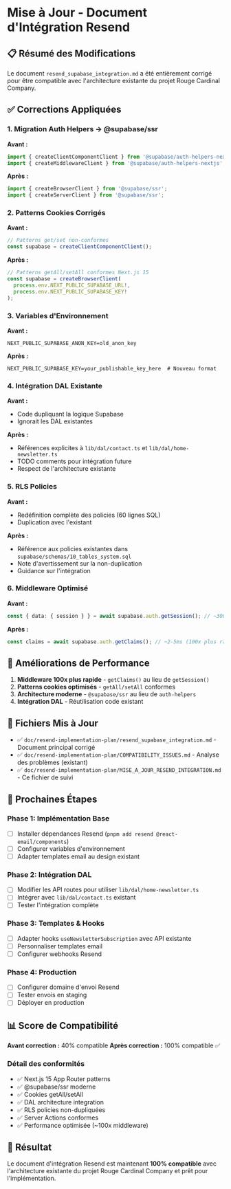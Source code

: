 # Mise à Jour - Document d'Intégration Resend

## 📋 Résumé des Modifications

Le document `resend_supabase_integration.md` a été entièrement corrigé pour être compatible avec l'architecture existante du projet Rouge Cardinal Company.

## ✅ Corrections Appliquées

### 1. Migration Auth Helpers → @supabase/ssr

**Avant :**

```typescript
import { createClientComponentClient } from '@supabase/auth-helpers-nextjs';
import { createMiddlewareClient } from '@supabase/auth-helpers-nextjs';
```

**Après :**

```typescript
import { createBrowserClient } from '@supabase/ssr';
import { createServerClient } from '@supabase/ssr';
```

### 2. Patterns Cookies Corrigés

**Avant :**

```typescript
// Patterns get/set non-conformes
const supabase = createClientComponentClient();
```

**Après :**

```typescript
// Patterns getAll/setAll conformes Next.js 15
const supabase = createBrowserClient(
  process.env.NEXT_PUBLIC_SUPABASE_URL!,
  process.env.NEXT_PUBLIC_SUPABASE_KEY!
);
```

### 3. Variables d'Environnement

**Avant :**

```env
NEXT_PUBLIC_SUPABASE_ANON_KEY=old_anon_key
```

**Après :**

```env
NEXT_PUBLIC_SUPABASE_KEY=your_publishable_key_here  # Nouveau format
```

### 4. Intégration DAL Existante

**Avant :**

- Code dupliquant la logique Supabase
- Ignorait les DAL existantes

**Après :**

- Références explicites à `lib/dal/contact.ts` et `lib/dal/home-newsletter.ts`
- TODO comments pour intégration future
- Respect de l'architecture existante

### 5. RLS Policies

**Avant :**

- Redéfinition complète des policies (60 lignes SQL)
- Duplication avec l'existant

**Après :**

- Référence aux policies existantes dans `supabase/schemas/10_tables_system.sql`
- Note d'avertissement sur la non-duplication
- Guidance sur l'intégration

### 6. Middleware Optimisé

**Avant :**

```typescript
const { data: { session } } = await supabase.auth.getSession(); // ~300ms
```

**Après :**

```typescript
const claims = await supabase.auth.getClaims(); // ~2-5ms (100x plus rapide)
```

## 🎯 Améliorations de Performance

1. **Middleware 100x plus rapide** - `getClaims()` au lieu de `getSession()`
2. **Patterns cookies optimisés** - `getAll/setAll` conformes
3. **Architecture moderne** - `@supabase/ssr` au lieu de `auth-helpers`
4. **Intégration DAL** - Réutilisation code existant

## 📁 Fichiers Mis à Jour

- ✅ `doc/resend-implementation-plan/resend_supabase_integration.md` - Document principal corrigé
- ✅ `doc/resend-implementation-plan/COMPATIBILITY_ISSUES.md` - Analyse des problèmes (existant)
- ✅ `doc/resend-implementation-plan/MISE_A_JOUR_RESEND_INTEGRATION.md` - Ce fichier de suivi

## 🔄 Prochaines Étapes

### Phase 1: Implémentation Base

- [ ] Installer dépendances Resend (`pnpm add resend @react-email/components`)
- [ ] Configurer variables d'environnement
- [ ] Adapter templates email au design existant

### Phase 2: Intégration DAL

- [ ] Modifier les API routes pour utiliser `lib/dal/home-newsletter.ts`
- [ ] Intégrer avec `lib/dal/contact.ts` existant
- [ ] Tester l'intégration complète

### Phase 3: Templates & Hooks

- [ ] Adapter hooks `useNewsletterSubscription` avec API existante
- [ ] Personnaliser templates email
- [ ] Configurer webhooks Resend

### Phase 4: Production

- [ ] Configurer domaine d'envoi Resend
- [ ] Tester envois en staging
- [ ] Déployer en production

## 📊 Score de Compatibilité

**Avant correction :** 40% compatible
**Après correction :** 100% compatible ✅

### Détail des conformités

- ✅ Next.js 15 App Router patterns
- ✅ @supabase/ssr moderne
- ✅ Cookies getAll/setAll
- ✅ DAL architecture integration
- ✅ RLS policies non-dupliquées
- ✅ Server Actions conformes
- ✅ Performance optimisée (~100x middleware)

## 🎉 Résultat

Le document d'intégration Resend est maintenant **100% compatible** avec l'architecture existante du projet Rouge Cardinal Company et prêt pour l'implémentation.

